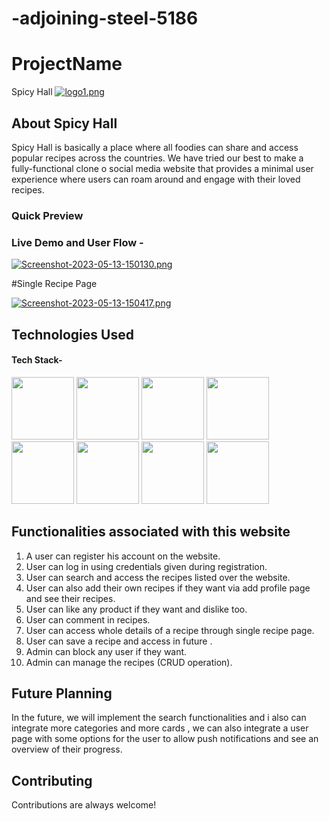 # -adjoining-steel-5186


# ProjectName
Spicy Hall
[![logo1.png](https://i.postimg.cc/qMPnDMV6/logo1.png)](https://postimg.cc/1fKffSzy)

## About Spicy Hall

Spicy Hall is basically a place where all foodies can share and access popular recipes across the countries. 
    We have tried our best to make a fully-functional clone o  social media website that provides a minimal user experience where users can roam around and engage with their loved recipes. 
### Quick Preview 

### Live Demo and User Flow -



[![Screenshot-2023-05-13-150130.png](https://i.postimg.cc/x8yrRvYs/Screenshot-2023-05-13-150130.png)](https://postimg.cc/9wMNXqDT)






#Single Recipe Page


[![Screenshot-2023-05-13-150417.png](https://i.postimg.cc/kMtW5jXN/Screenshot-2023-05-13-150417.png)](https://postimg.cc/ThfK7Jbh)






## Technologies Used

#### Tech Stack-

<p float="left">
    <img src="https://cdn.pixabay.com/photo/2017/08/05/11/16/logo-2582748_640.png" width="100" height="100">
    <img src="https://cdn.pixabay.com/photo/2017/08/05/11/16/logo-2582747_640.png" width="100" height="100">
       <img src="https://www.ictdemy.com/images/1/css/bootstrap/bootstrap-stack.png" width="100" height="100">
    <img src="https://encrypted-tbn0.gstatic.com/images?q=tbn:ANd9GcS76aVIo4u18ZBAVWU79QkDQ6uvKUjF4leJ7g&usqp=CAU" width="100" height="100">
   <img src="https://blog.logrocket.com/wp-content/uploads/2021/04/optimize-react-native-performance.png" width="100" height="100">   
<img src="https://tse1.mm.bing.net/th?id=OIP.VGkR7xeJBxG7Sd7GIJxmkQHaHa&pid=Api&rs=1&c=1&qlt=95&w=111&h=111" width="100" height="100">
<img src="https://jquery-plugins.net/image/plugin/chakra-ui-simple-modular-accessible-ui-components-for-react-applications.png"  height="100">
<img src="https://logos-world.net/wp-content/uploads/2021/03/Google-Fonts-Logo.png" height="100">
<img src="">
 </p>

## Functionalities associated with this website

1. A user can register his account on the website.
2. User can log in using credentials given during registration.
3. User can search and access the recipes listed over the website.
4. User can also add their own recipes if they want via add profile page and see their recipes.
5. User can like any product if they want and dislike too.
6. User can comment in recipes.
7. User can access whole details of a recipe through single recipe page.
8. User can save a recipe and access in future .
9. Admin can block any user if they want.
10. Admin can manage the recipes (CRUD operation).




## Future Planning

In the future, we will implement the search functionalities and i also can integrate more categories and more cards , we can also integrate a user page with some options for the user to allow push notifications and see an overview of their progress. 





## Contributing

Contributions are always welcome!


